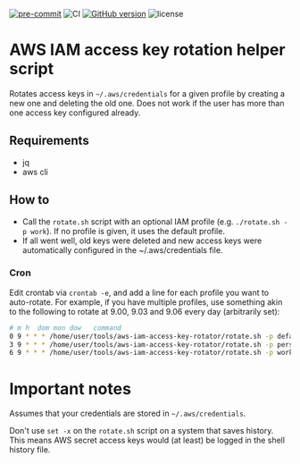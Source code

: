 [![pre-commit](https://img.shields.io/badge/pre--commit-enabled-brightgreen?logo=pre-commit&logoColor=white)](https://github.com/pre-commit/pre-commit)
![CI](https://github.com/benno001/aws-iam-access-key-rotator/workflows/CI/badge.svg?branch=master)
[![GitHub version](https://badge.fury.io/gh/benno001%2Faws-iam-access-key-rotator.svg)](https://badge.fury.io/gh/benno001%2Faws-iam-access-key-rotator)
![license](https://img.shields.io/github/license/benno001/aws-iam-access-key-rotator)

# AWS IAM access key rotation helper script

Rotates access keys in `~/.aws/credentials` for a given profile by creating a new one and deleting the old one. Does not work if the user has more than one access key configured already.

## Requirements

- jq
- aws cli

## How to

- Call the `rotate.sh` script with an optional IAM profile (e.g. `./rotate.sh -p work`). If no profile is given, it uses the default profile.
- If all went well, old keys were deleted and new access keys were automatically configured in the ~/.aws/credentials file.

### Cron

Edit crontab via `crontab -e`, and add a line for each profile you want to auto-rotate. For example, if you have multiple profiles, use something akin to the following to rotate at 9.00, 9.03 and 9.06 every day (arbitrarily set):

```bash
# m h  dom mon dow   command
0 9 * * * /home/user/tools/aws-iam-access-key-rotator/rotate.sh -p default
3 9 * * * /home/user/tools/aws-iam-access-key-rotator/rotate.sh -p personal
6 9 * * * /home/user/tools/aws-iam-access-key-rotator/rotate.sh -p work
```

# Important notes

Assumes that your credentials are stored in `~/.aws/credentials`.

Don't use `set -x` on the `rotate.sh` script on a system that saves history. This means AWS secret access keys would (at least) be logged in the shell history file.

